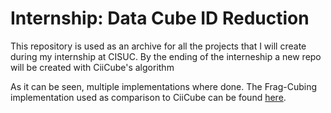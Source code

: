 # Internship: Data Cube ID Reduction

This repository is used as an archive for all the projects that I will create during my internship at CISUC.
By the ending of the interneship a new repo will be created with CiiCube's algorithm

As it can be seen, multiple implementations where done.
The Frag-Cubing implementation used as comparison to CiiCube can be found [here](/Project%204/src/notUsingFastUtil).
